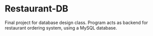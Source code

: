 # Restaurant-DB
Final project for database design class. Program acts as backend for restaurant ordering system, using a MySQL database.

